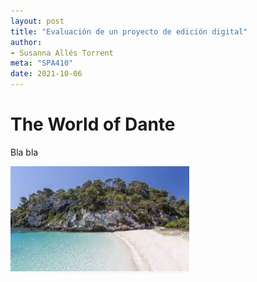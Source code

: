 ```yaml
---
layout: post
title: "Evaluación de un proyecto de edición digital"
author:
- Susanna Allés Torrent
meta: "SPA410"
date: 2021-10-06
---
```


# The World of Dante


Bla bla 


![texto alternativo](/assets/images/001.png)
